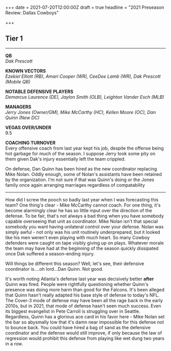+++
date = 2021-07-20T12:00:00Z
draft = true
headline = "2021 Preseason Review: Dallas Cowboys"

+++
## Tier 1

***

**QB**  
_Dak Prescott_

**KNOWN VECTORS**  
_Ezekiel Elliott (RB), Amari Cooper (WR), CeeDee Lamb (WR), Dak Prescott (Mobile QB)_

**NOTABLE DEFENSIVE PLAYERS**  
_Demarcus Laurence (DE), Jaylon Smith (OLB), Leighton Vander Esch (MLB)_

**MANAGERS**  
_Jerry Jones (Owner/GM), Mike McCarthy (HC), Kellen Moore (OC), Dan Quinn (New DC)_

**VEGAS OVER/UNDER**  
9\.5

**COACHING TURNOVER**  
Every offensive coach from last year kept his job, despite the offense being hot garbage for much of the season. I suppose Jerry took some pity on them given Dak's injury essentially left the team crippled.

On defense, Dan Quinn has been hired as the new coordinator replacing Mike Nolan. Oddly enough, some of Nolan's assistants have been retained by the organization. I'm not sure if that was Quinn's doing or the Jones family once again arranging marriages regardless of compatability   

***

How did I screw the pooch so badly last year when I was forecasting this team? One thing's clear - Mike McCarthy cannot coach. For one thing, it's become alarmingly clear he has so little input over the direction of the defense. To be fair, that's not always a bad thing when you have somebody capable overseeing that unit as coordinator. Mike Nolan isn't that special somebody you want having unilateral control over your defense. Nolan was simply awful - not only was his unit routinely underprepared, but it looked like his men weren't even playing with much heart. So many Cowboy defenders were caught on tape visibly giving up on plays. Whatever morale the team may have had at the beginning of the season quickly dissipated once Dak suffered a season-ending injury. 

Will things be different this season? Well, let's see, their defensive coordinator is....oh lord...Dan Quinn. Not good.

It's worth noting Atlanta's defense last year was decisively better **after** Quinn was fired. People were rightfully questioning whether Quinn's presence was doing more harm than good for the Falcons. It's been alleged that Quinn hasn't really adapted his base style of defense to today's NFL. The Cover-3 mode of defense may have been all the rage back in the early 2010s, but in 2021, that mode of defense hasn't seen much success. Even its biggest evangelist in Pete Carroll is struggling over in Seattle. Regardless, Quinn has a glorious ace card in his favor here - Mike Nolan set the bar so abysmally low that it's damn near impossible for this defense not to bounce back. You could have hired a bag of sand as the defensive coordinator and the defense would still improve, if only because the law of regression would prohibit this defense from playing like wet dung two years in a row.